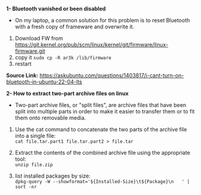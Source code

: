 **1- Bluetooth vanished or been disabled**
- On my laptop, a common solution for this problem is to reset Bluetooth with a fresh copy of frameware and overwrite it. 

1. Download FW from https://git.kernel.org/pub/scm/linux/kernel/git/firmware/linux-firmware.git   <br />
2. copy it ``` sudo cp -R ar3k /lib/firmware ```
3. restart

**Source Link:**  https://askubuntu.com/questions/1403817/i-cant-turn-on-bluetooth-in-ubuntu-22-04-lts

**2- How to extract two-part archive files on linux**
- Two-part archive files, or "split files", are archive files that have been split into multiple parts in order to make it easier to transfer them or to fit them onto removable media.


1. Use the cat command to concatenate the two parts of the archive file into a single file: <br/>
``` cat file.tar.part1 file.tar.part2 > file.tar ```

2. Extract the contents of the combined archive file using the appropriate tool: <br/>
``` unzip file.zip ```

3. list installed packages by size: <br/>
``` dpkg-query -W --showformat='${Installed-Size}\t${Package}\n   ' | sort -nr ```
